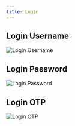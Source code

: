 ```yaml
---
title: Login
---
```


## Login Username
![Login Username](/img/accounts_page.png)


## Login Password
![Login Password](/img/accounts_password.png)


## Login OTP
![Login OTP](/img/accounts_multifactor.png)
